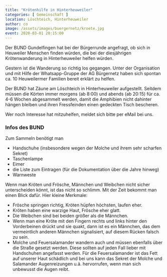 ```yaml
---
title: "Krötenhilfe in Hinterheuweiler"
categories: [ Gemeinschaft ]
location: Löschteich, Hinterheuweiler
author: co
image: /assets/images/buergernetz/kroete.jpg
event: 2020-03-01 20:15:00
---
```

Der BUND Gundelfingen hat bei der Bürgerrunde angefragt, ob sich in Heuweiler Menschen finden würden, die bei der diesjährigen Krötenwanderung in Hinterheuweiler helfen würden.

Gestern ist die Wanderung so richtig los gegangen. Unter der Organisation und mit Hilfe der Whatsapp-Gruppe der AG Bürgernetz haben sich spontan ca. 10 Heuweilermer Familien bereit erklärt zu helfen.

Der BUND hat Zäune am Löschteich in Hinterheuweiler aufgestellt. Seitdem müssen die Körten immer morgens (ab 8:00) und abends (ab 20:15) für ca. 4-6 Wochen abgesammelt werden, damit die Amphibien nicht dahinter hängen bleiben und ihren Fressfeinden einen gedeckten Tisch bescheren.

Wer noch Interesse hat mitzuhelfen, meldet sich bitte per eMail bei uns.
 
### Infos des BUND

Zum Sammeln benötigt man

- Handschuhe (insbesondere wegen der Molche und ihrem sehr scharfen Sekret)
- Taschenlampe
- Eimer
- die Liste zum Eintragen (für die Dokumentation über die Jahre hinweg)
- Warnweste
 
Wenn man Kröten und Frösche, Männchen und Weibchen nicht sicher unterscheiden könnt, ist das nicht so schlimm. Mit der Zeit bekommt man einen Blick dafür. Hier kleine Merkmale:

- Frösche springen richtig, Kröten hüpfen höchsten, laufen eher.
- Kröten haben eine warzige Haut, Frösche eher glatt.
- Die Weibchen sind bei beiden größer als die Männchen.
- Wenn man eine Kröte mit den Fingern rechts und links hinter den Vorderbeinen drückt und sie quakt, dann ist es ein Männchen, das dem vermeintlich anderen Männchen signalisiert, auf diesem Rücken falsch zu sein.
- Molche und Feuersalamander wandern auch und müssen ebenfalls über die Straße gesetzt werden. Diese sollten auf jeden Fall lieber mit Handschuhen angefasst werden. Für die Feuersalamander ist das Fett auf unserer Haut schädlich und bei uns kann das Sekret der Molche und Salamander Augenreizungen u.ä. hervorrufen, wenn man sich unbewusst die Augen reibt.
